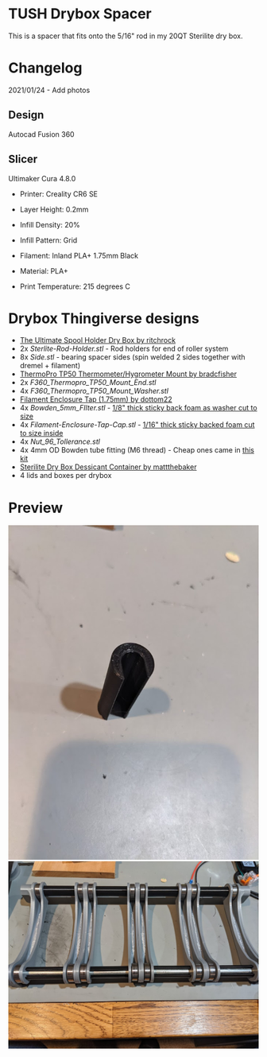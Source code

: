 # TUSH Drybox Spacer

This is a spacer that fits onto the 5/16" rod in my 20QT Sterilite dry box.

# Changelog

2021/01/24 - Add photos

## Design

Autocad Fusion 360 

## Slicer

Ultimaker Cura 4.8.0

- Printer: Creality CR6 SE

- Layer Height: 0.2mm
- Infill Density: 20%
- Infill Pattern: Grid

- Filament: Inland PLA+ 1.75mm Black
- Material: PLA+
- Print Temperature: 215 degrees C

# Drybox Thingiverse designs

- [The Ultimate Spool Holder Dry Box by ritchrock](https://www.thingiverse.com/thing:2929701)
 - 2x *Sterlite-Rod-Holder.stl* - Rod holders for end of roller system
 - 8x *Side.stl* - bearing spacer sides (spin welded 2 sides together with dremel + filament)
- [ThermoPro TP50 Thermometer/Hygrometer Mount by bradcfisher](http://www.thingiverse.com/thing:3168310) 
 - 2x *F360_Thermopro_TP50_Mount_End.stl*
 - 4x *F360_Thermopro_TP50_Mount_Washer.stl*
- [Filament Enclosure Tap (1.75mm) by dottom22](https://www.thingiverse.com/thing:2139021)
 - 4x *Bowden_5mm_FIlter.stl* - [1/8" thick sticky back foam as washer cut to size](https://smile.amazon.com/gp/product/B071R4DR1R)
 - 4x *Filament-Enclosure-Tap-Cap.stl* - [1/16" thick sticky backed foam cut to size inside](https://smile.amazon.com/gp/product/B06ZZDMHGX)
 - 4x *Nut_96_Tollerance.stl*
 - 4x 4mm OD Bowden tube fitting (M6 thread) - Cheap ones came in [this kit](https://smile.amazon.com/gp/product/B07PV9LCLY)
- [Sterilite Dry Box Dessicant Container by mattthebaker](http://www.thingiverse.com/thing:3323912) 
 - 4 lids and boxes per drybox
 
# Preview
![Photo installed](preview1.jpg "Photo installed")
![Photo standalone](preview2.jpg "Photo installed")